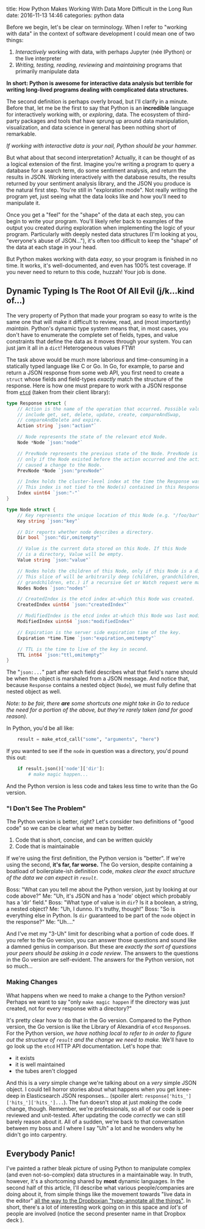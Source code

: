 title: How Python Makes Working With Data More Difficult in the Long Run
date: 2016-11-13 14:46
categories: python data

Before we begin, let's be clear on terminology. When I refer to "working with data" in the context of software
development I could mean one of two things:

1. *Interactively* working with data, with perhaps Jupyter (née IPython) or the live interpreter
1. *Writing, testing, reading, reviewing* and *maintaining* programs that primarily manipulate data

**In short: Python is awesome for interactive data analysis but terrible for writing long-lived programs dealing with
complicated data structures.**
<!--more-->
The second definition is perhaps overly broad, but I'll clarify in a minute. Before that, let me be the first to say
that Python is an **incredible** language for interactively working with, or *exploring*, data. The ecosystem of third-party packages and
tools that have sprung up around data manipulation, visualization, and data science in general has been nothing short of
remarkable. 

*If working with interactive data is your nail, Python should be your hammer.*

But what about that second interpretation? Actually, it can be thought of as a logical extension of the first. Imagine you're
writing a program to query a database for a search term, do some sentiment analysis, and return the results in JSON.
Working interactively with the database results, the results returned by your sentiment analysis library, and the JSON
you produce is the natural first step. You're still in "exploration mode". Not really writing the program yet, just
seeing what the data looks like and how you'll need to manipulate it.

Once you get a "feel" for the "shape" of the data at each step, you can begin to write your program. You'll likely refer
back to examples of the output you created during exploration when implementing the logic of your program. Particularly
with deeply nested data structures (I'm looking at you, "everyone's abuse of JSON..."), it's often too difficult to keep the "shape" of
the data at each stage in your head.

But Python makes working with data *easy*, so your program is finished in no time. It works, it's well-documented, and
even has 100% test coverage. If you never need to return to this code, huzzah! Your job is done.

## Dynamic Typing Is The Root Of All Evil (j/k...kind of...)

The very property of Python that made your program so easy to write is the same one that will make it difficult to
review, read, and (most importantly) *maintain*. Python's dynamic type system means that, in most cases, you don't have
to enumerate the complete set of fields, types, and value constraints that define the data as it moves through your
system. You can just jam it all in a `dict`! Heterogeneous values FTW!

The task above would be much more laborious and time-consuming in a statically typed language like C or Go. In Go, for
example, to parse and return a JSON response from some web API, you first need to create a `struct` whose fields and
field-types *exactly* match the structure of the response. Here is how one must prepare to work with a JSON response
from [`etcd`](https://github.com/coreos/etcd) (taken from their client library):

```go
type Response struct {
	// Action is the name of the operation that occurred. Possible values
	// include get, set, delete, update, create, compareAndSwap,
	// compareAndDelete and expire.
	Action string `json:"action"`

	// Node represents the state of the relevant etcd Node.
	Node *Node `json:"node"`

	// PrevNode represents the previous state of the Node. PrevNode is non-nil
	// only if the Node existed before the action occurred and the action
	// caused a change to the Node.
	PrevNode *Node `json:"prevNode"`

	// Index holds the cluster-level index at the time the Response was generated.
	// This index is not tied to the Node(s) contained in this Response.
	Index uint64 `json:"-"`
}

type Node struct {
	// Key represents the unique location of this Node (e.g. "/foo/bar").
	Key string `json:"key"`

	// Dir reports whether node describes a directory.
	Dir bool `json:"dir,omitempty"`

	// Value is the current data stored on this Node. If this Node
	// is a directory, Value will be empty.
	Value string `json:"value"`

	// Nodes holds the children of this Node, only if this Node is a directory.
	// This slice of will be arbitrarily deep (children, grandchildren, great-
	// grandchildren, etc.) if a recursive Get or Watch request were made.
	Nodes Nodes `json:"nodes"`

	// CreatedIndex is the etcd index at-which this Node was created.
	CreatedIndex uint64 `json:"createdIndex"`

	// ModifiedIndex is the etcd index at-which this Node was last modified.
	ModifiedIndex uint64 `json:"modifiedIndex"`

	// Expiration is the server side expiration time of the key.
	Expiration *time.Time `json:"expiration,omitempty"`

	// TTL is the time to live of the key in second.
	TTL int64 `json:"ttl,omitempty"`
}
```

The "`json:...`" part after each field describes what that field's name should be when the object is marshaled from a
JSON message. And notice that, because `Response` contains a nested object (`Node`), we must fully define that nested
object as well.

*Note: to be fair, there **are** some shortcuts one might take in Go to reduce the need for a portion of the above, but they're rarely taken (and for good reason).*

In Python, you'd be all like:

```py
    result = make_etcd_call("some", "arguments", "here")
```

If you wanted to see if the `node` in question was a directory, you'd pound this out:

```py
    if result.json()['node']['dir']:
        # make magic happen... 
```

And the Python version is less code and takes less time to write than the Go version.

### "I Don't See The Problem"

The Python version is better, right? Let's consider two definitions of "good code" so we can be clear what we mean by better.

1. Code that is short, concise, and can be written quickly
1. Code that is maintainable

If we're using the first definition, the Python version is "better". If we're using the second, **it's far, far worse.**
The Go version, despite containing a boatload of boilerplate-ish definition code, *makes clear the exact structure of the
data we can expect in `result`*. 

Boss: "What can you tell me about the Python version, just by looking at our code above?"
Me: "Uh, it's JSON and has a 'node' object which probably has a 'dir' field."
Boss: "What type of value is in `dir`? Is it a boolean, a string, a nested object?
Me: "Uh, I dunno. It's truthy, though!"
Boss: "So is everything else in Python. Is `dir` guaranteed to be part of the `node` object in the response?"
Me: "Uh...."

And I've met my "3-Uh" limit for describing what a portion of code does. If you refer to the Go version, you can answer
those questions and sound like a damned genius in comparison. But these are *exactly the sort of questions your peers
should be asking in a code review*. The answers to the questions in the Go version are self-evident. The answers for the
Python version, not so much...

### Making Changes

What happens when we need to make a change to the Python version? Perhaps we want to say "only `make magic happen` if the
directory was just created, not for every response with a directory?" 

It's pretty clear how to do that in the Go
version. Compared to the Python version, the Go version is like the Library of Alexandria of `etcd` `Response`s. For the
Python version, *we have nothing local to refer to in order to figure out the structure of `result` and the change we
need to make.* We'll have to go look up the `etcd` HTTP API documentation. Let's hope that:

* it exists
* it is well maintained
* the tubes aren't clogged

And this is a *very* simple change we're talking about on a *very* simple JSON object. I could tell horror stories about
what happens when you get knee-deep in Elasticsearch JSON responses... (spoiler alert: `response['hits_']['hits_']['hits_']...`).
The fun doesn't stop at just *making* the code change, though. Remember, we're professionals, so all of our code is peer
reviewed and unit-tested. After updating the code *correctly* we can still barely reason about it. All of a sudden, we're
back to that conversation between my boss and I where I say "Uh" a lot and he wonders why he didn't go into carpentry.

## Everybody Panic!

I've painted a rather bleak picture of using Python to manipulate complex (and even not-so-complex) data structures in a maintainable way. In truth, however, it's a shortcoming shared by **most** dynamic languages.
In the second half of this article, I'll describe what various people/companies are doing about it, from simple things like the movement towards "live data in the editor" [all the way to the Dropboxian "type-annotate all the things"](https://www.dropbox.com/s/efatwr0pozsargb/PyCon%20mypy%20talk%202016.pdf?dl=0). In short, there's a lot of interesting work going on in this space and *lot's* of people are involved (notice the second presenter name in that Dropbox deck *<ahem>*).

